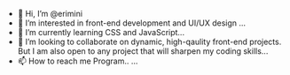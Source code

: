 - 👋 Hi, I’m @erimini
- 👀 I’m interested in front-end development and UI/UX design ...
- 🌱 I’m currently learning CSS and JavaScript...
- 💞️ I’m looking to collaborate on dynamic, high-qaulity front-end projects. But I am also open to any project that will sharpen my coding skills...
- 📫 How to reach me Program.. ...

<!---
erimini/erimini is a ✨ special ✨ repository because its `README.md` (this file) appears on your GitHub profile.
You can click the Preview link to take a look at your changes.
--->
